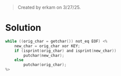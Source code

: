 > Created by erkam on 3/27/25.

# Solution

```c
while ((orig_char = getchar()) not_eq EOF) <%
    new_char = orig_char xor KEY;
    if (isprint(orig_char) and isprint(new_char))
        putchar(new_char);
    else
        putchar(orig_char);
%>
```